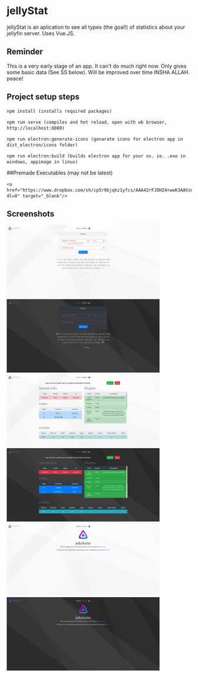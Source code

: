 # jellyStat
jellyStat is an aplication to see all types (the goal!) of statistics about your jellyfin server. Uses Vue.JS.

## Reminder
This is a very early stage of an app. It can't do much right now. Only gives some basic data (See SS below). Will be improved over time INSHA ALLAH. peace!

## Project setup steps
```
npm install (installs required packages)
```
```
npm run serve (compiles and hot reload, open with wb browser, http://localhost:8080)
```
```
npm run electron:generate-icons (genarate icons for electron app in dist_electron/icons folder)
```
```
npm run electron:build (builds electron app for your os. ie. .exe in windows, appimage in linux)
```
##Premade Executables (may not be latest)
```
<a href="https://www.dropbox.com/sh/cp5r9bjqkz1yfcs/AAA42rFJOHZ4rwwK3AAVzuVza?dl=0" target="_blank"/>
```
## Screenshots 
<img src="./src/assets/screenshots/home_light.png" width="416px" height="200px"/>
<img src="./src/assets/screenshots/home_dark.png" width="416px" height="200px"/>
<img src="./src/assets/screenshots/main_light.png" width="416px" height="200px"/>
<img src="./src/assets/screenshots/main_dark.png" width="416px" height="200px"/>
<img src="./src/assets/screenshots/about_light.png" width="416px" height="200px"/>
<img src="./src/assets/screenshots/about_dark.png" width="416px" height="200px"/>
